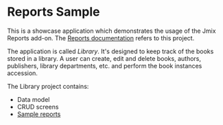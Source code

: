 # Reports Sample

This is a showcase application which demonstrates the usage of the Jmix Reports add-on. The [Reports documentation](https://docs.jmix.io/jmix/reports) refers to this project. 

The application is called *Library*. It's designed to keep track of the books stored in a library. A user can create, edit and delete books, authors, publishers, library departments, etc. and perform the book instances accession.

The Library project contains:

- Data model
- CRUD screens
- [Sample reports](https://docs.jmix.io/jmix/reports/sample-reports.html) 
